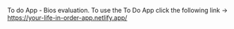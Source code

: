To do App - Bios evaluation.
To use the To Do App click the following link ->
https://your-life-in-order-app.netlify.app/
